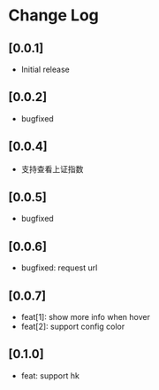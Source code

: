 # Change Log

## [0.0.1]
- Initial release

## [0.0.2]
- bugfixed

## [0.0.4]
- 支持查看上证指数

## [0.0.5]
- bugfixed

## [0.0.6]
- bugfixed: request url


## [0.0.7]
- feat[1]: show more info when hover
- feat[2]: support config color

## [0.1.0]
- feat: support hk